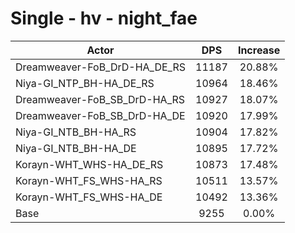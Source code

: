 # Single - hv - night_fae
| Actor | DPS | Increase |
|---|:---:|:---:|
|Dreamweaver-FoB_DrD-HA_DE_RS|11187|20.88%|
|Niya-GI_NTP_BH-HA_DE_RS|10964|18.46%|
|Dreamweaver-FoB_SB_DrD-HA_RS|10927|18.07%|
|Dreamweaver-FoB_SB_DrD-HA_DE|10920|17.99%|
|Niya-GI_NTB_BH-HA_RS|10904|17.82%|
|Niya-GI_NTB_BH-HA_DE|10895|17.72%|
|Korayn-WHT_WHS-HA_DE_RS|10873|17.48%|
|Korayn-WHT_FS_WHS-HA_RS|10511|13.57%|
|Korayn-WHT_FS_WHS-HA_DE|10492|13.36%|
|Base|9255|0.00%|
